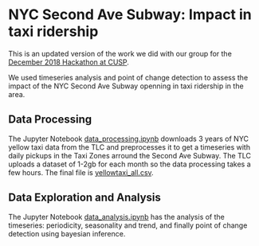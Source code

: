 # NYC Second Ave Subway: Impact in taxi ridership

This is an updated version of the work we did with our group for the [December 2018 Hackathon at CUSP](https://github.com/CUSPhack/December2018Hacks).

We used timeseries analysis and point of change detection to assess the impact of the NYC Second Ave Subway openning in taxi ridership in the area.

## Data Processing

The Jupyter Notebook [data_processing.ipynb](data_processing.ipynb) downloads 3 years of NYC yellow taxi data from the TLC and preprocesses it to get a timeseries with daily pickups in the Taxi Zones arround the Second Ave Subway. The TLC uploads a dataset of 1-2gb for each month so the data processing takes a few hours. The final file is [yellowtaxi_all.csv](yellowtaxi_all.csv).

## Data Exploration and Analysis

The Jupyter Notebook [data_analysis.ipynb](data_analysis.ipynb) has the analysis of the timeseries: periodicity, seasonality and trend, and finally point of change detection using bayesian inference.
